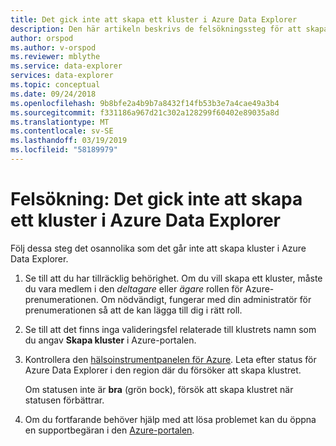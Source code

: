 ```yaml
---
title: Det gick inte att skapa ett kluster i Azure Data Explorer
description: Den här artikeln beskrivs de felsökningssteg för att skapa ett kluster i Azure Data Explorer.
author: orspod
ms.author: v-orspod
ms.reviewer: mblythe
ms.service: data-explorer
services: data-explorer
ms.topic: conceptual
ms.date: 09/24/2018
ms.openlocfilehash: 9b8bfe2a4b9b7a8432f14fb53b3e7a4cae49a3b4
ms.sourcegitcommit: f331186a967d21c302a128299f60402e89035a8d
ms.translationtype: MT
ms.contentlocale: sv-SE
ms.lasthandoff: 03/19/2019
ms.locfileid: "58189979"
---
```

# <a name="troubleshoot-failure-to-create-a-cluster-in-azure-data-explorer"></a>Felsökning: Det gick inte att skapa ett kluster i Azure Data Explorer

Följ dessa steg det osannolika som det går inte att skapa kluster i Azure Data Explorer.

1. Se till att du har tillräcklig behörighet. Om du vill skapa ett kluster, måste du vara medlem i den *deltagare* eller *ägare* rollen för Azure-prenumerationen. Om nödvändigt, fungerar med din administratör för prenumerationen så att de kan lägga till dig i rätt roll.

1. Se till att det finns inga valideringsfel relaterade till klustrets namn som du angav **Skapa kluster** i Azure-portalen.

1. Kontrollera den [hälsoinstrumentpanelen för Azure](https://azure.microsoft.com/status/). Leta efter status för Azure Data Explorer i den region där du försöker att skapa klustret.

    Om statusen inte är **bra** (grön bock), försök att skapa klustret när statusen förbättrar.

1. Om du fortfarande behöver hjälp med att lösa problemet kan du öppna en supportbegäran i den [Azure-portalen](https://portal.azure.com/#blade/Microsoft_Azure_Support/HelpAndSupportBlade/overview).